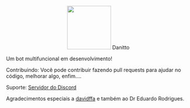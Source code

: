 <p align="center">
  <img src="https://i.imgur.com/NjYYO30.png" height=120 width=120/>
  Danitto
</p>



Um bot multifuncional em desenvolvimento!

Contribuindo:
Você pode contribuir fazendo pull requests para ajudar no código, melhorar algo, enfim....

Suporte:
[Servidor do Discord](https://discord.gg/aj3sSAyMsh)

Agradecimentos especiais a [davidffa](https://github.com/davidffa) e também ao Dr Eduardo Rodrigues.

